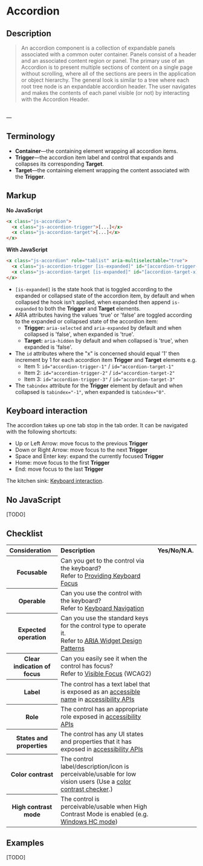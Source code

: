 # Accordion




## Description

> An accordion component is a collection of expandable panels associated with a common outer container. Panels consist of a header and an associated content region or panel. The primary use of an Accordion is to present multiple sections of content on a single page without scrolling, where all of the sections are peers in the application or object hierarchy. The general look is similar to a tree where each root tree node is an expandable accordion header. The user navigates and makes the contents of each panel visible (or not) by interacting with the Accordion Header.
<br>
—<http://www.w3.org/TR/wai-aria-practices/#accordion>




## Terminology

- **Container**—the containing element wrapping all accordion items.
- **Trigger**—the accordion item label and control that expands and collapses its corresponding **Target**.
- **Target**—the containing element wrapping the content associated with the **Trigger**.



## Markup

**No JavaScript**

```html
<x class="js-accordion">
  <x class="js-accordion-trigger">[...]</x>
  <x class="js-accordion-target">[...]</x>
</x>
```

**With JavaScript**

```html
<x class="js-accordion" role="tablist" aria-multiselectable="true">
  <x class="js-accordion-trigger [is-expanded]" id="[accordion-trigger-x]" aria-controls="[id-of-'js-accordion-trigger']" aria-selected="[true/false]" aria-expanded="[true/false]" tabindex="[-1/0]" role="tab">[...]</x>
  <x class="js-accordion-target [is-expanded]" id="[accordion-target-x]" aria-labelledby="[id-of-'js-accordion-target']" aria-hidden="[true/false]" role="tabpanel">[...]</x>
</x>
```

- `[is-expanded]` is the state hook that is toggled according to the expanded or collapsed state of the accordion item, by default and when collapsed the hook isn't applied, when expanded then append `is-expanded` to both the **Trigger** and **Target** elements.
- ARIA attributes having the values 'true' or 'false' are toggled according to the expanded or collapsed state of the accordion item:
  - **Trigger:** `aria-selected` and `aria-expanded` by default and when collapsed is 'false', when expanded is 'true'.
  - **Target:** `aria-hidden` by default and when collapsed is 'true', when expanded is 'false'.
- The `id` attributes where the "x" is concerned should equal '1' then increment by 1 for each accordion item **Trigger** and **Target** elements e.g. 
  - Item 1: `id="accordion-trigger-1"` / `id="accordion-target-1"`
  - Item 2: `id="accordion-trigger-2"` / `id="accordion-target-2"`
  - Item 3: `id="accordion-trigger-3"` / `id="accordion-target-3"`
- The `tabindex` attribute for the **Trigger** element by default and when collapsed is `tabindex="-1"`, when expanded is `tabindex="0"`.




## Keyboard interaction

The accordion takes up one tab stop in the tab order. It can be navigated with the following shortcuts:

- Up or Left Arrow: move focus to the previous **Trigger**
- Down or Right Arrow: move focus to the next **Trigger**
- Space and Enter key: expand the currently focused **Trigger**
- Home: move focus to the first **Trigger**
- End: move focus to the last **Trigger**

The kitchen sink: [Keyboard interaction](http://www.w3.org/TR/wai-aria-practices/#accordion).




## No JavaScript

[TODO]




## Checklist

<table>
<tbody>
<tr>
<th scope="col" style="text-align: left;">Consideration</th>
<th scope="col" style="text-align: left;">Description</th>
<th scope="col" style="text-align: left;">Yes/No/N.A.</th>
</tr>
<tr>
<th scope="row">Focusable</th>
<td>Can you get to the control via the keyboard? 
<br>Refer to <a href="http://www.w3.org/WAI/PF/aria-practices/#kbd_focus">Providing Keyboard Focus</a></td>
<td></td>
</tr>
<tr>
<th scope="row">Operable</th>
<td>Can you use the control with the keyboard?
<br>Refer to <a href="http://www.w3.org/WAI/PF/aria-practices/#keyboard">Keyboard Navigation</a></td>
<td></td>
</tr>
<tr>
<th scope="row">Expected operation</th>
<td>Can you use the standard keys for the control type to operate it. 
<br>Refer to <a href="http://www.w3.org/WAI/PF/aria-practices/#aria_ex"><abbr title="Accessible Rich Internet Applications">ARIA</abbr> Widget Design Patterns</a></td>
<td></td>
</tr>
<tr>
<th scope="row">Clear indication of focus</th>
<td>Can you easily see it when the control has focus?
<br>Refer to <a href="http://www.w3.org/TR/UNDERSTANDING-WCAG20/navigation-mechanisms-focus-visible.html">Visible Focus</a> (WCAG2)</td>
<td></td>
</tr>
<tr>
<th scope="row">Label</th>
<td>The control has a text label that is exposed as an <a href="http://www.w3.org/TR/wai-aria/terms#def_accessible_name">accessible name</a> in <a href="http://rawgit.com/w3c/aria/master/html-aam/html-aam.html#introduction-accessibility-apis">accessibility APIs</a></td>
<td></td>
</tr>
<tr>
<th scope="row">Role</th>
<td>The control has an appropriate role exposed in <a href="http://rawgit.com/w3c/aria/master/html-aam/html-aam.html#introduction-accessibility-apis">accessibility APIs</a></td>
<td></td>
</tr>
<tr>
<th scope="row">States and properties</th>
<td>The control has any UI states and properties that it has exposed in <a href="http://rawgit.com/w3c/aria/master/html-aam/html-aam.html#introduction-accessibility-apis">accessibility APIs</a></td>
<td></td>
</tr>
<tr>
<th scope="row">Color contrast</th>
<td> The control label/description/icon is perceivable/usable for low vision users (Use a <a href="http://www.paciellogroup.com/resources/contrastanalyser/">color contrast checker</a>.)</td>
<td></td>
</tr>
<tr>
<th scope="row">High contrast mode</th>
<td>The control is perceivable/usable when High Contrast Mode is enabled (e.g. <a href="http://www.paciellogroup.com/blog/2010/01/high-contrast-proof-css-sprites/">Windows HC mode</a>)</td>
<td></td>
</tr>
</tbody>
</table>




## Examples

[TODO]
